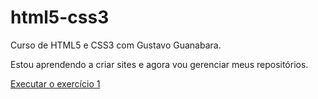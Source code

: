 # html5-css3
 Curso de HTML5 e CSS3 com Gustavo Guanabara.

Estou aprendendo a criar sites e agora vou gerenciar meus repositórios.

<a href="https://liliangeovana.github.io/html5-css3/exercicios/mod1/Ex001/">Executar o exercício 1</a>
